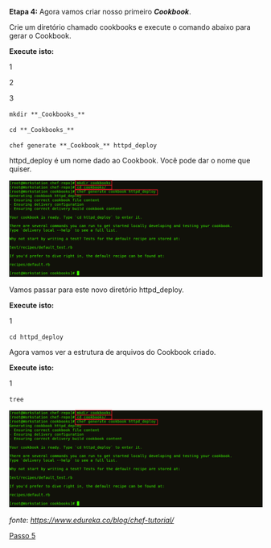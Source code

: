 **Etapa 4:** Agora vamos criar nosso primeiro **_Cookbook_**.

Crie um diretório chamado cookbooks e execute o comando abaixo para gerar o Cookbook.

**Execute** **isto:**

1

2

3

`mkdir **_Cookbooks_**`

`cd **_Cookbooks_**  `

`chef generate **_Cookbook_** httpd_deploy`

httpd\_deploy é um nome dado ao Cookbook. Você pode dar o nome que quiser.

![Criando **_Cookbooks_** do Chef - Tutorial do Chef](images/chef-04-01.png)

Vamos passar para este novo diretório httpd\_deploy.

**Execute** **isto:**

1

`cd httpd_deploy`

Agora vamos ver a estrutura de arquivos do Cookbook criado.

**Execute** **isto:**

1

`tree`

![Estrutura do **_Cookbook_** do Chef - Tutorial do Chef](images/chef-04-01.png)

_fonte_: _https://www.edureka.co/blog/chef-tutorial/_

[Passo 5](05-steps.md)